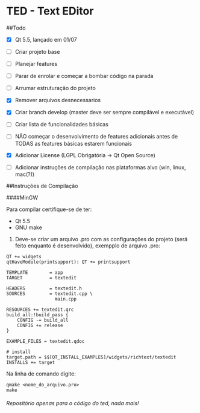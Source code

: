 # TED - Text EDitor

##Todo
- [x] Qt 5.5, lançado em 01/07
- [ ] Criar projeto base
- [ ] Planejar features
- [ ] Parar de enrolar e começar a bombar código na parada
- [ ] Arrumar estruturação do projeto
- [x] Remover arquivos desnecessarios
- [x] Criar branch develop (master deve ser sempre compilável e executável)
- [ ] Criar lista de funcionalidades básicas
- [ ] NÃO começar o desenvolvimento de features adicionais antes de TODAS as features básicas estarem funcionais
- [x] Adicionar License (LGPL Obrigatória -> Qt Open Source)
- [ ] Adicionar instruções de compilação nas plataformas alvo (win, linux, mac(?))


##Instruções de Compilação

####MinGW

Para compilar certifique-se de ter:
- Qt 5.5
- GNU make

1. Deve-se criar um arquivo .pro com as configurações do projeto (será feito enquanto é desenvolvido), exempplo de arquivo .pro:

```
QT += widgets
qtHaveModule(printsupport): QT += printsupport

TEMPLATE        = app
TARGET          = textedit

HEADERS         = textedit.h
SOURCES         = textedit.cpp \
                  main.cpp

RESOURCES += textedit.qrc
build_all:!build_pass {
    CONFIG -= build_all
    CONFIG += release
}

EXAMPLE_FILES = textedit.qdoc

# install
target.path = $$[QT_INSTALL_EXAMPLES]/widgets/richtext/textedit
INSTALLS += target
```

Na linha de comando digite:
```
qmake <nome_do_arquivo.pro>
make
```

###### Repositório apenas para o código do ted, nada mais!
